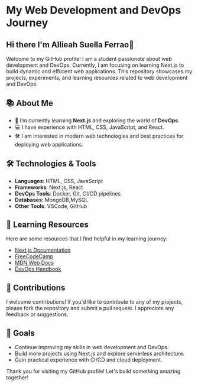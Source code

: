 
# My Web Development and DevOps Journey  
## Hi there I'm Allieah Suella Ferrao👋
Welcome to my GitHub profile! I am a student passionate about web development and DevOps. Currently, I am focusing on learning Next.js to build dynamic and efficient web applications. This repository showcases my projects, experiments, and learning resources related to web development and DevOps.  

## 📚 About Me  

- 🌱 I’m currently learning **Next.js** and exploring the world of **DevOps**.  
- 💻 I have experience with HTML, CSS, JavaScript, and React.  
- 🛠️ I am interested in modern web technologies and best practices for deploying web applications.  


## 🛠️ Technologies & Tools  

- **Languages**: HTML, CSS, JavaScript  
- **Frameworks**: Next.js, React  
- **DevOps Tools**: Docker, Git, CI/CD pipelines  
- **Databases**: MongoDB,MySQL
- **Other Tools**: VSCode, GitHub  

## 🌟 Learning Resources  

Here are some resources that I find helpful in my learning journey:  

- [Next.js Documentation](https://nextjs.org/docs)  
- [FreeCodeCamp](https://www.freecodecamp.org/)  
- [MDN Web Docs](https://developer.mozilla.org/en-US/)  
- [DevOps Handbook](https://www.amazon.com/DevOps-Handbook-Technology-Transforming-Organizational/dp/1942788291)  



## 🤝 Contributions  

I welcome contributions! If you'd like to contribute to any of my projects, please fork the repository and submit a pull request. I appreciate any feedback or suggestions.  

## 🎯 Goals  

- Continue improving my skills in web development and DevOps.  
- Build more projects using Next.js and explore serverless architecture.  
- Gain practical experience with CI/CD and cloud deployment.  

Thank you for visiting my GitHub profile! Let's build something amazing together!
